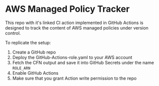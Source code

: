 # AWS Managed Policy Tracker

This repo with it's linked CI action implemented in GitHub Actions is designed
to track the content of AWS managed policies under version control.

To replicate the setup:
1) Create a GitHub repo
2) Deploy the GitHub-Actions-role.yaml to your AWS account
3) Fetch the CFN output and save it into GitHub Secrets under the name `ROLE_ARN`
4) Enable GitHub Actions
5) Make sure that you grant Action write permission to the repo

